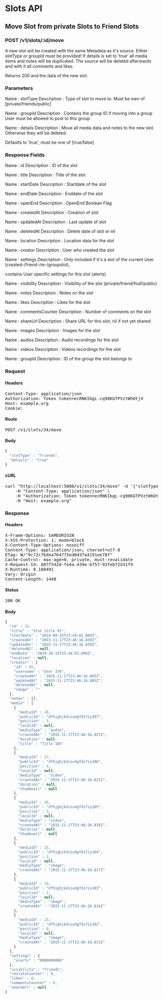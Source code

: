 # Slots API

## Move Slot from private Slots to Friend Slots

### POST /v1/slots/:id/move

A new slot will be created with  the same Metadata as it&#39;s source. Either slotType or groupId must be provided! If details is set to &#39;true&#39; all media items and notes will be duplicated. The source will be deleted afterwards and with it all comments and likes.

Returns 200 and the data of the new slot.

### Parameters

Name : slotType
Description : Type of slot to move to. Must be own of [private/friends/public]

Name : groupId
Description : Contains the group ID if moving into a group User must be allowed to post to this group

Name : details
Description : Move all media data and notes to the new  slot. Otherwise they will be deleted.

Defaults to &#39;true&#39;, must be one of [true/false]


### Response Fields

Name : id
Description : ID of the slot

Name : title
Description : Title of the slot

Name : startDate
Description : Startdate of the slot

Name : endDate
Description : Enddate of the slot

Name : openEnd
Description : OpenEnd Boolean Flag

Name : createdAt
Description : Creation of slot

Name : updatedAt
Description : Last update of slot

Name : deletedAt
Description : Delete date of slot or nil

Name : location
Description : Location data for the slot

Name : creator
Description : User who created the slot

Name : settings
Description : Only included if it&#39;s a slot of the current User (created-/friend-/re-/groupslot),

contains User specific settings for this slot (alerts)

Name : visibility
Description : Visibiltiy of the slot (private/friend/foaf/public)

Name : notes
Description : Notes on the slot

Name : likes
Description : Likes for the slot

Name : commentsCounter
Description : Number of comments on the slot

Name : shareUrl
Description : Share URL for this slot, nil if not yet shared

Name : images
Description : Images for the slot

Name : audios
Description : Audio recordings for the slot

Name : videos
Description : Videos recordings for the slot

Name : groupId
Description : ID of the group the slot belongs to

### Request

#### Headers

<pre>Content-Type: application/json
Authorization: Token token=ecRNKIbgL-cq98KGTPVztWhOtj4
Host: example.org
Cookie: </pre>

#### Route

<pre>POST /v1/slots/34/move</pre>

#### Body
```javascript
{
  "slotType" : "friends",
  "details" : "true"
}
```


#### cURL

<pre class="request">curl &quot;http://localhost:5000/v1/slots/34/move&quot; -d &#39;{&quot;slotType&quot;:&quot;friends&quot;,&quot;details&quot;:&quot;true&quot;}&#39; -X POST \
	-H &quot;Content-Type: application/json&quot; \
	-H &quot;Authorization: Token token=ecRNKIbgL-cq98KGTPVztWhOtj4&quot; \
	-H &quot;Host: example.org&quot;</pre>

### Response

#### Headers

<pre>X-Frame-Options: SAMEORIGIN
X-XSS-Protection: 1; mode=block
X-Content-Type-Options: nosniff
Content-Type: application/json; charset=utf-8
ETag: W/&quot;9c72c7bdea764775ed0d37a4191ee78f&quot;
Cache-Control: max-age=0, private, must-revalidate
X-Request-Id: 687f542d-fe4a-439e-b757-93feb72d31f9
X-Runtime: 0.100491
Vary: Origin
Content-Length: 1448</pre>

#### Status

<pre>200 OK</pre>

#### Body

```javascript
{
  "id" : 35,
  "title" : "Slot title 91",
  "startDate" : "2019-09-15T23:44:02.000Z",
  "createdAt" : "2015-11-17T23:46:16.839Z",
  "updatedAt" : "2015-11-17T23:46:16.839Z",
  "deletedAt" : null,
  "endDate" : "2019-10-15T23:44:02.000Z",
  "location" : null,
  "creator" : {
    "id" : 95,
    "username" : "User 376",
    "createdAt" : "2015-11-17T23:46:16.805Z",
    "updatedAt" : "2015-11-17T23:46:16.805Z",
    "deletedAt" : null,
    "image" : ""
  },
  "notes" : [],
  "media" : [
    {
      "mediaId" : 28,
      "publicId" : "dfhjghjkdisudgfds7iy107",
      "position" : 5,
      "localId" : null,
      "mediaType" : "audio",
      "createdAt" : "2015-11-17T23:46:16.827Z",
      "duration" : null,
      "title" : "Title 105"
    },
    {
      "mediaId" : 27,
      "publicId" : "dfhjghjkdisudgfds7iy106",
      "position" : 4,
      "localId" : null,
      "mediaType" : "video",
      "createdAt" : "2015-11-17T23:46:16.822Z",
      "duration" : null,
      "thumbnail" : null
    },
    {
      "mediaId" : 26,
      "publicId" : "dfhjghjkdisudgfds7iy105",
      "position" : 3,
      "localId" : null,
      "mediaType" : "video",
      "createdAt" : "2015-11-17T23:46:16.819Z",
      "duration" : null,
      "thumbnail" : null
    },
    {
      "mediaId" : 25,
      "publicId" : "dfhjghjkdisudgfds7iy104",
      "position" : 2,
      "localId" : null,
      "mediaType" : "image",
      "createdAt" : "2015-11-17T23:46:16.817Z"
    },
    {
      "mediaId" : 24,
      "publicId" : "dfhjghjkdisudgfds7iy103",
      "position" : 1,
      "localId" : null,
      "mediaType" : "image",
      "createdAt" : "2015-11-17T23:46:16.814Z"
    },
    {
      "mediaId" : 23,
      "publicId" : "dfhjghjkdisudgfds7iy102",
      "position" : 0,
      "localId" : null,
      "mediaType" : "image",
      "createdAt" : "2015-11-17T23:46:16.811Z"
    }
  ],
  "settings" : {
    "alerts" : "0000000000"
  },
  "visibility" : "friends",
  "reslotsCounter" : 0,
  "likes" : 0,
  "commentsCounter" : 0,
  "shareUrl" : null
}
```
